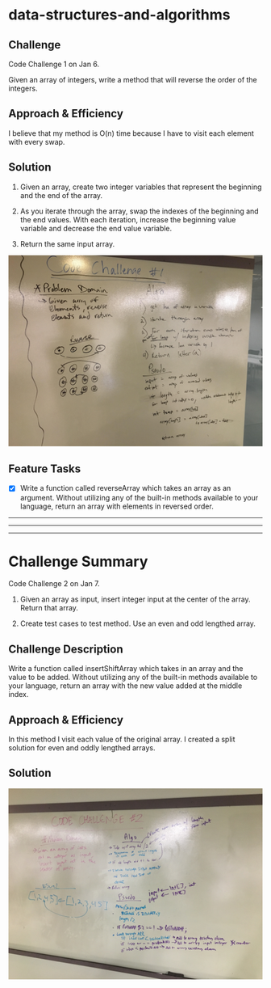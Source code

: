 # data-structures-and-algorithms


## Challenge
Code Challenge 1 on Jan 6. 

Given an array of integers, write a method that will reverse the order of the integers.

## Approach & Efficiency
I believe that my method is O(n) time because I have to visit each element with every swap.  

## Solution
1. Given an array, create two integer variables that represent the beginning and the end of the array.  

2. As you iterate through the array, swap the indexes of the beginning and the end values.  With each iteration, increase the beginning value variable and decrease the end value variable.

3. Return the same input array.


![](https://github.com/micahThor/data-structures-and-algorithms/blob/master/assets/array-reversed.jpg)

## Feature Tasks
-[x] Write a function called reverseArray which takes an array as an argument. Without utilizing any of the built-in methods available to your language, return an array with elements in reversed order.


---
---
---

# Challenge Summary
Code Challenge 2 on Jan 7. 
1. Given an array as input, insert integer input at the center of the array.  Return that array.

2. Create test cases to test method.  Use an even and odd lengthed array.

## Challenge Description
Write a function called insertShiftArray which takes in an array and the value to be added. Without utilizing any of the built-in methods available to your language, return an array with the new value added at the middle index. 

## Approach & Efficiency
In this method I visit each value of the original array.  I created a split solution for even and oddly lengthed arrays.

## Solution
![](https://github.com/micahThor/data-structures-and-algorithms/blob/master/assets/Array-Shift.JPG)

